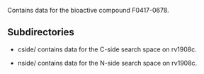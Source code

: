 Contains data for the bioactive compound F0417-0678.

## Subdirectories

- cside/ contains data for the C-side search space on rv1908c.

- nside/ contains data for the N-side search space on rv1908c.

